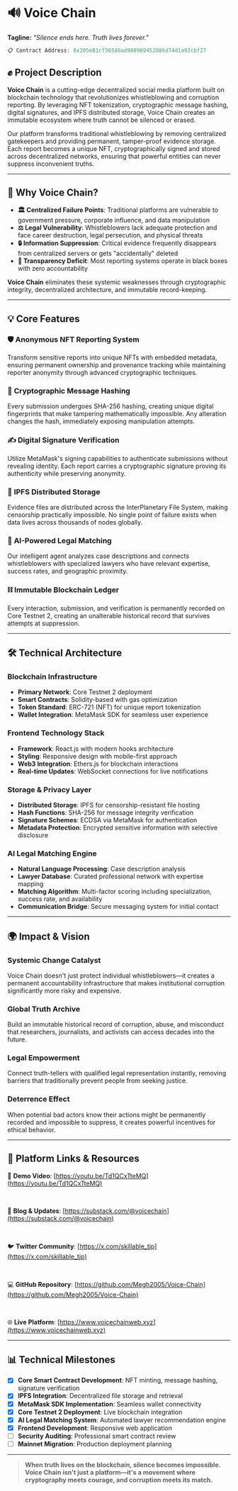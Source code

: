 # 🔊 Voice Chain  

**Tagline:** *"Silence ends here. Truth lives forever."*

```javascript
📋 Contract Address: 0x205e81cf56586ad908969452886d74d1a92cbf27
```

## ✊ Project Description

**Voice Chain** is a cutting-edge decentralized social media platform built on blockchain technology that revolutionizes whistleblowing and corruption reporting. By leveraging NFT tokenization, cryptographic message hashing, digital signatures, and IPFS distributed storage, Voice Chain creates an immutable ecosystem where truth cannot be silenced or erased.

Our platform transforms traditional whistleblowing by removing centralized gatekeepers and providing permanent, tamper-proof evidence storage. Each report becomes a unique NFT, cryptographically signed and stored across decentralized networks, ensuring that powerful entities can never suppress inconvenient truths.

---

## 🧩 Why Voice Chain?

- **🏛️ Centralized Failure Points**: Traditional platforms are vulnerable to government pressure, corporate influence, and data manipulation
- **⚖️ Legal Vulnerability**: Whistleblowers lack adequate protection and face career destruction, legal persecution, and physical threats
- **🔒 Information Suppression**: Critical evidence frequently disappears from centralized servers or gets "accidentally" deleted
- **🌊 Transparency Deficit**: Most reporting systems operate in black boxes with zero accountability

**Voice Chain** eliminates these systemic weaknesses through cryptographic integrity, decentralized architecture, and immutable record-keeping.

---

## 💡 Core Features

### 🛡️ **Anonymous NFT Reporting System**

Transform sensitive reports into unique NFTs with embedded metadata, ensuring permanent ownership and provenance tracking while maintaining reporter anonymity through advanced cryptographic techniques.

### 🔐 **Cryptographic Message Hashing**

Every submission undergoes SHA-256 hashing, creating unique digital fingerprints that make tampering mathematically impossible. Any alteration changes the hash, immediately exposing manipulation attempts.

### ✍️ **Digital Signature Verification**

Utilize MetaMask's signing capabilities to authenticate submissions without revealing identity. Each report carries a cryptographic signature proving its authenticity while preserving anonymity.

### 📡 **IPFS Distributed Storage**

Evidence files are distributed across the InterPlanetary File System, making censorship practically impossible. No single point of failure exists when data lives across thousands of nodes globally.

### 🤖 **AI-Powered Legal Matching**

Our intelligent agent analyzes case descriptions and connects whistleblowers with specialized lawyers who have relevant expertise, success rates, and geographic proximity.

### ⛓️ **Immutable Blockchain Ledger**

Every interaction, submission, and verification is permanently recorded on Core Testnet 2, creating an unalterable historical record that survives attempts at suppression.

---

## 🛠️ Technical Architecture

### **Blockchain Infrastructure**

- **Primary Network**: Core Testnet 2 deployment
- **Smart Contracts**: Solidity-based with gas optimization
- **Token Standard**: ERC-721 (NFT) for unique report tokenization
- **Wallet Integration**: MetaMask SDK for seamless user experience

### **Frontend Technology Stack**

- **Framework**: React.js with modern hooks architecture
- **Styling**: Responsive design with mobile-first approach
- **Web3 Integration**: Ethers.js for blockchain interactions
- **Real-time Updates**: WebSocket connections for live notifications

### **Storage & Privacy Layer**

- **Distributed Storage**: IPFS for censorship-resistant file hosting
- **Hash Functions**: SHA-256 for message integrity verification
- **Signature Schemes**: ECDSA via MetaMask for authentication
- **Metadata Protection**: Encrypted sensitive information with selective disclosure

### **AI Legal Matching Engine**

- **Natural Language Processing**: Case description analysis
- **Lawyer Database**: Curated professional network with expertise mapping
- **Matching Algorithm**: Multi-factor scoring including specialization, success rate, and availability
- **Communication Bridge**: Secure messaging system for initial contact

---

## 🌍 Impact & Vision

### **Systemic Change Catalyst**

Voice Chain doesn't just protect individual whistleblowers—it creates a permanent accountability infrastructure that makes institutional corruption significantly more risky and expensive.

### **Global Truth Archive**

Build an immutable historical record of corruption, abuse, and misconduct that researchers, journalists, and activists can access decades into the future.

### **Legal Empowerment**

Connect truth-tellers with qualified legal representation instantly, removing barriers that traditionally prevent people from seeking justice.

### **Deterrence Effect**

When potential bad actors know their actions might be permanently recorded and impossible to suppress, it creates powerful incentives for ethical behavior.

---

## 🚀 Platform Links & Resources

🎥 **Demo Video**: [https://youtu.be/Td1QCxTteMQ](https://youtu.be/Td1QCxTteMQ)

<br/>

📰 **Blog & Updates**: [https://substack.com/@voicechain](https://substack.com/@voicechain)

<br/>

🐦 **Twitter Community**: [https://x.com/skillable_tjp](https://x.com/skillable_tjp)

<br/>

💻 **GitHub Repository**: [https://github.com/Megh2005/Voice-Chain](https://github.com/Megh2005/Voice-Chain)

<br/>

🌐 **Live Platform**: [https://www.voicechainweb.xyz](https://www.voicechainweb.xyz)

---

## 📊 Technical Milestones

- [x] **Core Smart Contract Development**: NFT minting, message hashing, signature verification
- [x] **IPFS Integration**: Decentralized file storage and retrieval
- [x] **MetaMask SDK Implementation**: Seamless wallet connectivity
- [x] **Core Testnet 2 Deployment**: Live blockchain integration
- [x] **AI Legal Matching System**: Automated lawyer recommendation engine
- [x] **Frontend Development**: Responsive web application
- [ ] **Security Auditing**: Professional smart contract review
- [ ] **Mainnet Migration**: Production deployment planning

---

> **When truth lives on the blockchain, silence becomes impossible. Voice Chain isn't just a platform—it's a movement where cryptography meets courage, and corruption meets its match.**